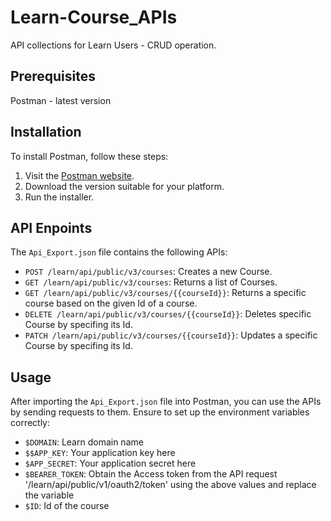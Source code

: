 # Learn-Course_APIs

API collections for Learn Users - CRUD operation.

## Prerequisites
Postman - latest version

## Installation
To install Postman, follow these steps:

1. Visit the [Postman website](https://www.postman.com/downloads/).
2. Download the version suitable for your platform.
3. Run the installer.

## API Enpoints

The `Api_Export.json` file contains the following APIs:

- `POST /learn/api/public/v3/courses`: Creates a new Course.
- `GET /learn/api/public/v3/courses`: Returns a list of Courses.
- `GET /learn/api/public/v3/courses/{{courseId}}`: Returns a specific course based on the given Id of a course.
- `DELETE /learn/api/public/v3/courses/{{courseId}}`: Deletes specific Course by specifing its Id.
- `PATCH /learn/api/public/v3/courses/{{courseId}}`: Updates a specific Course by specifing its Id.

## Usage

After importing the `Api_Export.json` file into Postman, you can use the APIs by sending requests to them. Ensure to set up the environment variables correctly:

- `$DOMAIN`: Learn domain name
- `$$APP_KEY`: Your application key here
- `$APP_SECRET`: Your application secret here
- `$BEARER_TOKEN`: Obtain the Access token from the API request '/learn/api/public/v1/oauth2/token' using the above values and replace the variable
- `$ID`: Id of the course

